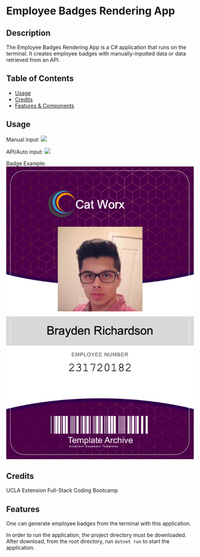 # Employee Badges Rendering App

## Description
The Employee Badges Rendering App is a C# application that runs on the terminal. It creates employee badges with manually-inputted data or data retrieved from an API.

## Table of Contents

- [Usage](#usage)
- [Credits](#credits)
- [Features & Components](#features)

## Usage

Manual input:
![](./data/previews/preview-manual.jpg)

API/Auto input:
![](./data/previews/preview-auto.jpg)

Badge Example:
![](./data/231720182_badge.png)

## Credits

UCLA Extension Full-Stack Coding Bootcamp

## Features
One can generate employee badges from the terminal with this application. 

In order to run the application, the project directory must be downloaded. After download, from the root directory, run `dotnet run` to start the application.
